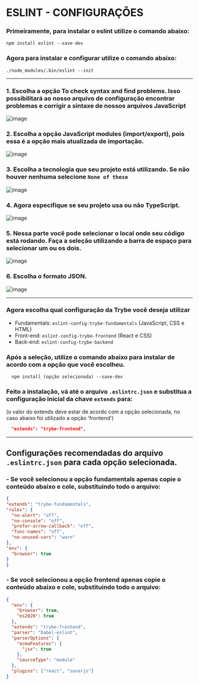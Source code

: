 # ESLINT - CONFIGURAÇÕES

### Primeiramente, para instalar o **eslint** utilize o comando abaixo:

````shell
npm install eslint --save-dev
````

### Agora para instalar e configurar utilize o comando abaixo:

````shell
./node_modules/.bin/eslint --init
````

---

### 1. Escolha a opção **To check syntax and find problems**. Isso possibilitará ao nosso arquivo de configuração encontrar problemas e corrigir a sintaxe de nossos arquivos JavaScript
![image](https://i.imgur.com/KAesYuC.png)

### 2. Escolha a opção **JavaScript modules (import/export)**, pois essa é a opção mais atualizada de importação.
![image](https://i.imgur.com/aMk08m3.png)

### 3. Escolha a tecnologia que seu projeto está utilizando. Se não houver nenhuma selecione ``None of these``

![image](https://i.imgur.com/XrsXeOd.png)

### 4. Agora especifique se seu projeto usa ou não TypeScript.
![image](https://i.imgur.com/lCPCcBM.png)

### 5. Nessa parte você pode selecionar o local onde seu código está rodando. Faça a seleção utilizando a barra de espaço para selecionar um ou os dois.
![image](https://i.imgur.com/PyPuUn2.png)

### 6. Escolha o formato JSON.
![image](https://i.imgur.com/sCGfODI.png)

---

### Agora escolha qual configuração da Trybe você deseja utilizar

- Fundamentals: `eslint-config-trybe-fundamentals` (JavaScript, CSS e HTML)
- Front-end: `eslint-config-trybe-frontend` (React e CSS)
- Back-end: `eslint-config-trybe-backend`


### Após a seleção, utilize o comando abaixo para instalar de acordo com a opção que você escolheu.
````shell
  npm install (opção selecionada) --save-dev
````

### Feito a instalação, vá até o arquivo ``.eslintrc.json`` e substitua a configuração inicial da chave ``extends`` para:
(o valor do extends deve estar de acordo com a opção selecionada, no caso abaixo foi utilizado a opção 'frontend')

````json
  "extends": "trybe-frontend",
````

---

## Configurações recomendadas do arquivo ``.eslintrc.json`` para cada opção selecionada.

### - Se você selecionou a opção **fundamentals** apenas copie o conteúdo abaixo e cole, substituindo todo o arquivo:
  ````json
{
  "extends": "trybe-fundamentals",
  "rules": {
    "no-alert": "off",
    "no-console": "off",
    "prefer-arrow-callback": "off",
    "func-names": "off",
    "no-unused-vars": "warn"
  },
  "env": {
    "browser": true
  }
}
  
  ````

### - Se você selecionou a opção **frontend** apenas copie o conteúdo abaixo e cole, substituindo todo o arquivo:
  ````json
  {
    "env": {
      "browser": true,
      "es2020": true
    },
    "extends": "trybe-frontend",
    "parser": "babel-eslint",
    "parserOptions": {
      "ecmaFeatures": {
        "jsx": true
      },
      "sourceType": "module"
    },
    "plugins": ["react", "sonarjs"]
  }
  
  ````

